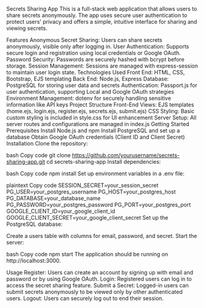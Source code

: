 Secrets Sharing App
This is a full-stack web application that allows users to share secrets anonymously. The app uses secure user authentication to protect users' privacy and offers a simple, intuitive interface for sharing and viewing secrets.

Features
Anonymous Secret Sharing: Users can share secrets anonymously, visible only after logging in.
User Authentication: Supports secure login and registration using local credentials or Google OAuth.
Password Security: Passwords are securely hashed with bcrypt before storage.
Session Management: Sessions are managed with express-session to maintain user login state.
Technologies Used
Front End: HTML, CSS, Bootstrap, EJS templating
Back End: Node.js, Express
Database: PostgreSQL for storing user data and secrets
Authentication: Passport.js for user authentication, supporting Local and Google OAuth strategies
Environment Management: dotenv for securely handling sensitive information like API keys
Project Structure
Front-End Views: EJS templates (home.ejs, login.ejs, register.ejs, secrets.ejs, submit.ejs)
CSS Styling: Basic custom styling is included in style.css for UI enhancement
Server Setup: All server routes and configurations are managed in index.js
Getting Started
Prerequisites
Install Node.js and npm
Install PostgreSQL and set up a database
Obtain Google OAuth credentials (Client ID and Client Secret)
Installation
Clone the repository:

bash
Copy code
git clone https://github.com/yourusername/secrets-sharing-app.git
cd secrets-sharing-app
Install dependencies:

bash
Copy code
npm install
Set up environment variables in a .env file:

plaintext
Copy code
SESSION_SECRET=your_session_secret
PG_USER=your_postgres_username
PG_HOST=your_postgres_host
PG_DATABASE=your_database_name
PG_PASSWORD=your_postgres_password
PG_PORT=your_postgres_port
GOOGLE_CLIENT_ID=your_google_client_id
GOOGLE_CLIENT_SECRET=your_google_client_secret
Set up the PostgreSQL database:

Create a users table with columns for email, password, and secret.
Start the server:

bash
Copy code
npm start
The application should be running on http://localhost:3000.

Usage
Register: Users can create an account by signing up with email and password or by using Google OAuth.
Login: Registered users can log in to access the secret sharing feature.
Submit a Secret: Logged-in users can submit secrets anonymously to be viewed only by other authenticated users.
Logout: Users can securely log out to end their session.
